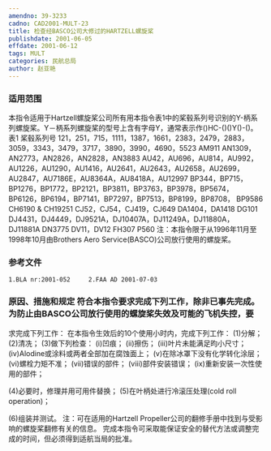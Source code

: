 ```yaml
---
amendno: 39-3233
cadno: CAD2001-MULT-23
title: 检查经BASCO公司大修过的HARTZELL螺旋桨
publishdate: 2001-06-05
effdate: 2001-06-12
tags: MULT
categories: 民航总局
author: 赵亚艳
---
```


### 适用范围 
本指令适用于Hartzell螺旋桨公司所有用本指令表1中的桨毂系列号识别的Y-柄系列螺旋桨。Y－柄系列螺旋桨的型号上含有字母Y，通常表示作()HC-()()Y()-()。 表1 桨毂系列号 121，251，715，1111，1387，1661，2383，2479，2883，3059，3343，3479，3717，3890，3990，4690，5523  AM911 AN1309，AN2773，AN2826，AN2828，AN3883 AU42，AU696，AU814，AU992，AU1226，AU1290，AU1416，AU2641，AU2643，AU2658，AU2699，AU2847，AU7186E，AU8364A，AU8418A，AU12997  BP344，BP715，BP1276，BP1772，BP2121，BP3811，BP3763，BP3978，BP5674，BP6126，BP6194，BP7141，BP7297，BP7513，BP8199，BP8708， BP9586 CH6190 & CH19251 CJ52，CJ54，CJ419，CJ649 DA1404，DA1418 DG101 DJ4431，DJ4449，DJ9521A，DJ10407A，DJ11249A，DJ11880A，DJ11881A DN3775
DV11，DV12 FH307 P560 注：本指令限于从1996年11月至1998年10月由Brothers Aero Service(BASCO)公司放行使用的螺旋桨。

### 参考文件
    1.BLA nr:2001-052     2.FAA AD 2001-07-03 

### 原因、措施和规定 符合本指令要求完成下列工作，除非已事先完成。     为防止由BASCO公司放行使用的螺旋桨失效及可能的飞机失控，要
求完成下列工作：     在本指令生效后的10个使用小时内，完成下列工作： 
(1)分解； 
(2)清冼； 
(3)做下列检查： 
         (i)凹痕；
 (ii)擦伤； 
         (iii)叶片未能满足昀小尺寸；          (iv)Alodine或涂料或两者全部加在腐蚀面上； 
         (v)在除冰罩下没有化学转化涂层； 
(vi)螺栓力矩不准； 
         (vii)错误的部件； 
(viii)部件安装错误； 
(ix)重新安装一次性使用的部件； 

(4)必要时，修理并用可用件替换； 
(5)在叶柄处进行冷滚压处理(cold roll operation)； 

(6)组装并测试。 注：可在适用的Hartzell Propeller公司的翻修手册中找到与受影响的螺旋桨翻修有关的信息。 
    完成本指令可采取能保证安全的替代方法或调整完成的时间，但必须得到适航当局的批准。
       
